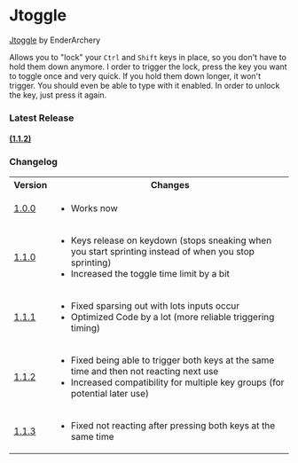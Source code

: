# Jtoggle
[Jtoggle](#latest-release) by EnderArchery

Allows you to "lock" your `Ctrl` and `Shift` keys in place, so you don't have to hold them down anymore.
I order to trigger the lock, press the key you want to toggle once and very quick.
If you hold them down longer, it won't trigger. You should even be able to type with it enabled.
In order to unlock the key, just press it again.

### Latest Release
#### [(1.1.2)](./Releases/Jtoggle.zip)

### Changelog
  <table>
    <tr>
      <th>
        Version
      </th>
      <th>
        Changes
      </th>
    </tr>
    <tr>
      <td>
        <a href="./Releases/Jtoggle_1.0.0.zip">
            1.0.0
        </a>
      </td>
      <td>
        <ul>
          <li>
            Works now
          </li>
        </ul>
      </td>
    </tr>
    <tr>
      <td>
        <a href="./Releases/Jtoggle_1.1.0.zip">
            1.1.0
        </a>
      </td>
      <td>
        <ul>
          <li>
            Keys release on keydown (stops sneaking when you start sprinting instead of when you stop sprinting)
          </li>
          <li>
            Increased the toggle time limit by a bit
          </li>
        </ul>
      </td>
    </tr>
    <tr>
      <td>
        <a href="./Releases/Jtoggle_1.1.1.zip">
            1.1.1
        </a>
      </td>
      <td>
        <ul>
          <li>
            Fixed sparsing out with lots inputs occur
          </li>
          <li>
            Optimized Code by a lot (more reliable triggering timing)
          </li>
        </ul>
      </td>
    </tr>
    <tr>
      <td>
        <a href="./Releases/Jtoggle_1.1.2.zip">
            1.1.2
        </a>
      </td>
      <td>
        <ul>
          <li>
            Fixed being able to trigger both keys at the same time and then not reacting next use
          </li>
          <li>
            Increased compatibility for multiple key groups (for potential later use)
          </li>
        </ul>
      </td>
    </tr>
    <tr>
      <td>
        <a href="./Releases/Jtoggle_1.1.3.zip">
            1.1.3
        </a>
      </td>
      <td>
        <ul>
          <li>
            Fixed not reacting after pressing both keys at the same time
          </li>
        </ul>
      </td>
    </tr>
  </table>
